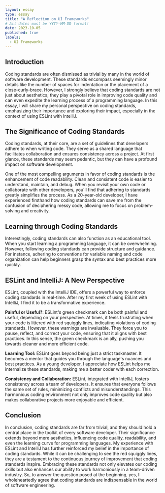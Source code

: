 ```yaml
---
layout: essay
type: essay
title: "A Reflection on UI Frameworks"
# All dates must be YYYY-MM-DD format!
date: 2023-10-05
published: true
labels:
  - UI Frameworks
---
```


## Introduction

Coding standards are often dismissed as trivial by many in the world of software development. These standards encompass seemingly minor details like the number of spaces for indentation or the placement of a close-curly-brace. However, I strongly believe that coding standards are not just about aesthetics; they play a pivotal role in improving code quality and can even expedite the learning process of a programming language. In this essay, I will share my personal perspective on coding standards, emphasizing their importance and exploring their impact, especially in the context of using ESLint with IntelliJ.

## The Significance of Coding Standards

Coding standards, at their core, are a set of guidelines that developers adhere to when writing code. They serve as a shared language that facilitates collaboration and ensures consistency across a project. At first glance, these standards may seem pedantic, but they can have a profound impact on software development.

One of the most compelling arguments in favor of coding standards is the enhancement of code readability. Clean and consistent code is easier to understand, maintain, and debug. When you revisit your own code or collaborate with other developers, you'll find that adhering to standards greatly simplifies the process. As a 20-year-old developer, I have experienced firsthand how coding standards can save me from the confusion of deciphering messy code, allowing me to focus on problem-solving and creativity.

## Learning through Coding Standards

Interestingly, coding standards can also function as an educational tool. When you start learning a programming language, it can be overwhelming. However, following coding standards can provide structure and guidance. For instance, adhering to conventions for variable naming and code organization can help beginners grasp the syntax and best practices more quickly.

## ESLint and IntelliJ: A New Perspective

ESLint, coupled with the IntelliJ IDE, offers a powerful way to enforce coding standards in real-time. After my first week of using ESLint with IntelliJ, I find it to be a transformative experience.

**Painful or Useful?**: ESLint's green checkmark can be both painful and useful, depending on your perspective. At times, it feels frustrating when your code is littered with red squiggly lines, indicating violations of coding standards. However, these warnings are invaluable. They force you to pause, reflect, and correct your code, ensuring that it aligns with best practices. In this sense, the green checkmark is an ally, pushing you towards cleaner and more efficient code.

**Learning Tool:** ESLint goes beyond being just a strict taskmaster. It becomes a mentor that guides you through the language's nuances and best practices. As a young developer, I appreciate how ESLint helps me internalize these standards, making me a better coder with each correction.

**Consistency and Collaboration:** ESLint, integrated with IntelliJ, fosters consistency across a team of developers. It ensures that everyone follows the same set of rules, minimizing conflicts and misunderstandings. This harmonious coding environment not only improves code quality but also makes collaborative projects more enjoyable and efficient.

## Conclusion

In conclusion, coding standards are far from trivial, and they should hold a central place in the toolkit of every software developer. Their significance extends beyond mere aesthetics, influencing code quality, readability, and even the learning curve for programming languages. My experience with ESLint and IntelliJ has further reinforced my belief in the importance of coding standards. While it can be challenging to see the red squiggly lines, they are a testament to the continuous journey of improvement that coding standards inspire. Embracing these standards not only elevates our coding skills but also enhances our ability to work harmoniously in a team-driven industry. So, to answer the question posed at the beginning, yes, I wholeheartedly agree that coding standards are indispensable in the world of software engineering.



